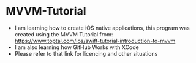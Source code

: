 # MVVM-Tutorial 
* I am learning how to create iOS native applications, this program was created using the MVVM Tutorial from: https://www.toptal.com/ios/swift-tutorial-introduction-to-mvvm
* I am also learning how GitHub Works with XCode
* Please refer to that link for licencing and other situations
